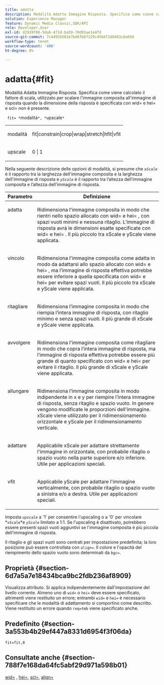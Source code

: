 ```yaml
---
title: adatta
description: Modalità Adatta Immagine Risposta. Specifica come viene calcolato il fattore di scala, utilizzato per scalare l'immagine composita all'immagine di risposta quando la dimensione della risposta è specificata con wid= e hei= e scl= non è presente.
solution: Experience Manager
feature: Dynamic Media Classic,SDK/API
role: Developer,User
exl-id: d2939f86-5dab-471d-ba59-70d91ae1e4fd
source-git-commit: 7c4492b583e7bd6fb87229c4566f1d9493c8a650
workflow-type: tm+mt
source-wordcount: '486'
ht-degree: 0%

---
```


# adatta{#fit}

Modalità Adatta Immagine Risposta. Specifica come viene calcolato il fattore di scala, utilizzato per scalare l&#39;immagine composita all&#39;immagine di risposta quando la dimensione della risposta è specificata con wid= e hei= e scl= non è presente.

` fit= *`modalità`*, *`upscale`*`

<table id="simpletable_50FBDC6B7CB2448891DD0F491DEB5ACF"> 
 <tr class="strow"> 
  <td class="stentry"> <p> <span class="codeph"> <span class="varname"> modalità </span> </span> </p> </td> 
  <td class="stentry"> <p> <span class="codeph"> fit|constrain|crop|wrap|stretch|hfit|vfit </span> </p> </td> 
 </tr> 
 <tr class="strow"> 
  <td class="stentry"> <p> <span class="codeph"> <span class="varname"> upscale </span> </span> </p> </td> 
  <td class="stentry"> <p> <span class="codeph"> 0 | 1 </span> </p> </td> 
 </tr> 
</table>

Nella seguente descrizione delle opzioni di modalità, si presume che *`xScale`* è il rapporto tra la larghezza dell&#39;immagine composita e la larghezza dell&#39;immagine di risposta e *`yScale`* è il rapporto tra l’altezza dell’immagine composita e l’altezza dell’immagine di risposta.

<table id="table_33408ECA9D164AFAA249F8589060545E"> 
 <thead> 
  <tr> 
   <th colname="col1" class="entry"> Parametro </th> 
   <th colname="col2" class="entry"> Definizione </th> 
  </tr> 
 </thead>
 <tbody> 
  <tr valign="top"> 
   <td colname="col1"> <p> <span class="codeph"> adatta </span> </p> </td> 
   <td colname="col2"> <p>Ridimensiona l'immagine composita in modo che rientri nello spazio allocato con <span class="codeph"> wid= </span> e <span class="codeph"> hei= </span>, con spazi vuoti minimi e nessuna ritaglio. L’immagine di risposta avrà le dimensioni esatte specificate con <span class="codeph"> wid= </span> e <span class="codeph"> hei= </span>. Il più piccolo tra <span class="varname"> xScale </span> e <span class="varname"> yScale </span> viene applicata. </p> </td> 
  </tr> 
  <tr valign="top"> 
   <td colname="col1"> <p> <span class="codeph"> vincolo </span> </p> </td> 
   <td colname="col2"> <p>Ridimensiona l'immagine composita come <span class="codeph"> adatta </span> in modo da adattarsi allo spazio allocato con <span class="codeph"> wid= </span> e <span class="codeph"> hei= </span>, ma l’immagine di risposta effettiva potrebbe essere inferiore a quella specificata con <span class="codeph"> wid= </span> e <span class="codeph"> hei= </span> per evitare spazi vuoti. Il più piccolo tra <span class="varname"> xScale </span> e <span class="varname"> yScale </span> viene applicata. </p> </td> 
  </tr> 
  <tr valign="top"> 
   <td colname="col1"> <p> <span class="codeph"> ritagliare </span> </p> </td> 
   <td colname="col2"> <p>Ridimensiona l’immagine composita in modo che riempia l’intera immagine di risposta, con ritaglio minimo e senza spazi vuoti. Il più grande di <span class="varname"> xScale </span> e <span class="varname"> yScale </span> viene applicata. </p> </td> 
  </tr> 
  <tr valign="top"> 
   <td colname="col1"> <p> <span class="codeph"> avvolgere </span> </p> </td> 
   <td colname="col2"> <p>Ridimensiona l'immagine composita come <span class="codeph"> ritagliare </span> in modo che copra l’intera immagine di risposta, ma l’immagine di risposta effettiva potrebbe essere più grande di quanto specificato con <span class="codeph"> wid= </span> e <span class="codeph"> hei= </span> per evitare il ritaglio. Il più grande di <span class="varname"> xScale </span> e <span class="varname"> yScale </span>viene applicata. </p> </td> 
  </tr> 
  <tr valign="top"> 
   <td colname="col1"> <p> <span class="codeph"> allungare </span> </p> </td> 
   <td colname="col2"> <p>Ridimensiona l’immagine composita in modo indipendente in x e y per riempire l’intera immagine di risposta, senza ritaglio e spazio vuoto. In genere vengono modificate le proporzioni dell'immagine. <span class="varname"> xScale </span> viene utilizzato per il ridimensionamento orizzontale e <span class="varname"> yScale </span> per il ridimensionamento verticale. </p> </td> 
  </tr> 
  <tr valign="top"> 
   <td colname="col1"> <p> <span class="codeph"> adattare </span> </p> </td> 
   <td colname="col2"> <p>Applicabile <span class="varname"> xScale </span> per adattare strettamente l'immagine in orizzontale, con probabile ritaglio o spazio vuoto nella parte superiore e/o inferiore. Utile per applicazioni speciali. </p> </td> 
  </tr> 
  <tr valign="top"> 
   <td colname="col1"> <p> <span class="codeph"> vfit </span> </p> </td> 
   <td colname="col2"> <p>Applicabile <span class="varname"> yScale </span> per adattare l'immagine verticalmente, con probabile ritaglio o spazio vuoto a sinistra e/o a destra. Utile per applicazioni speciali. </p> </td> 
  </tr> 
 </tbody> 
</table>

Imposta *`upscale`* a &#39;1&#39; per consentire l&#39;upscaling o a &#39;0&#39; per vincolare *`xScale`*e *`yScale`* limitato a 1:1. Se l&#39;upscaling è disattivato, potrebbero essere presenti spazi vuoti aggiuntivi se l&#39;immagine composita è più piccola dell&#39;immagine di risposta.

Il ritaglio e gli spazi vuoti sono centrati per impostazione predefinita; la loro posizione può essere controllata con `align=`. Il colore e l&#39;opacità del riempimento dello spazio vuoto sono determinati da `bgc=`.

## Proprietà {#section-6d7a5a7e18434bca9bc2fdb236af8909}

Visualizza attributo. Si applica indipendentemente dall&#39;impostazione del livello corrente. Almeno uno di `wid=` o `hei=` deve essere specificato, altrimenti viene restituito un errore; entrambi `wid=` e `hei=` è necessario specificare che le modalità di adattamento si comportino come descritto. Viene restituito un errore quando `req=tmb` viene specificato anche.

## Predefinito {#section-3a553b4b29ef447a8331d6954f3f06da}

`fit=fit,0`

## Consultate anche {#section-788f7e168da64fc5abf29d971a598b01}

[wid=](../../../../../is-api/http-ref/image-serving-api-ref/c-http-protocol-reference/c-command-reference/r-is-http-wid.md#reference-bfeadcb67bf4485f851eb21345527e47) , [hei=](../../../../../is-api/http-ref/image-serving-api-ref/c-http-protocol-reference/c-command-reference/r-is-http-hei.md#reference-6d6f556ccc0e4b98a815e8a5c1944a96), [scl=](../../../../../is-api/http-ref/image-serving-api-ref/c-http-protocol-reference/c-command-reference/r-scl.md#reference-b2a74e493d0d407e98fe350551ba3fcc), [align=](../../../../../is-api/http-ref/image-serving-api-ref/c-http-protocol-reference/c-command-reference/r-align.md#reference-b7d6b87c75124d78884f916dd6544bc7)
